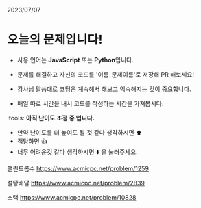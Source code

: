 2023/07/07
# 오늘의 문제입니다!
- 사용 언어는 **JavaScript** 또는 **Python**입니다.
- 문제를 해결하고 자신의 코드를 '이름_문제이름'로 저장해 PR 해보세요!

- 강사님 말씀대로 코딩은 계속해서 해보고 익숙해지는 것이 중요합니다.
- 매일 따로 시간을 내서 코드를 작성하는 시간을 가져봅시다.

:tools: **아직 난이도 조정 중 입니다.**
- 만약 난이도를 더 높여도 될 것 같다 생각하시면 :arrow_up:
- 적당하면 :thumbsup:
- 너무 어려운것 같다 생각하시면 :arrow_down: 을 눌러주세요.

팰린드롬수
https://www.acmicpc.net/problem/1259

설탕배달
https://www.acmicpc.net/problem/2839

스택
https://www.acmicpc.net/problem/10828
